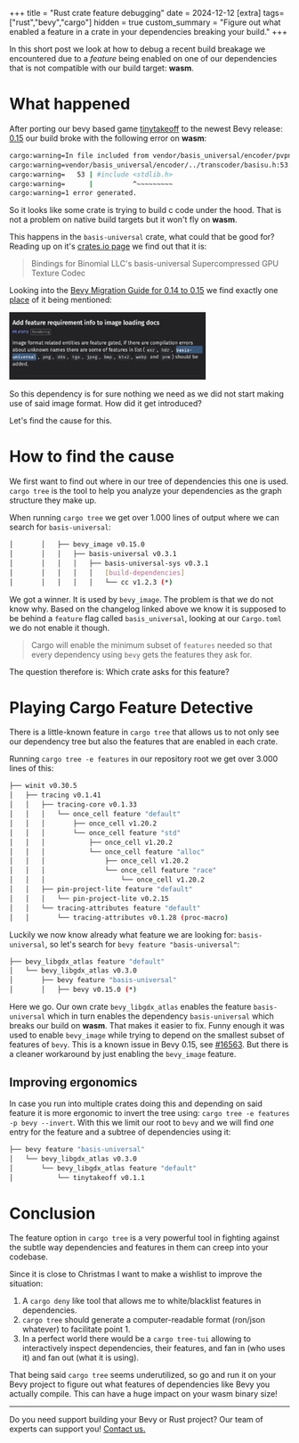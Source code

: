 +++
title = "Rust crate feature debugging"
date = 2024-12-12
[extra]
tags=["rust","bevy","cargo"] 
hidden = true
custom_summary = "Figure out what enabled a feature in a crate in your dependencies breaking your build."
+++

In this short post we look at how to debug a recent build breakage we encountered due to a *feature* being enabled on one of our dependencies that is not compatible with our build target: **wasm**.

# What happened

After porting our bevy based game [tinytakeoff](https://tinytakeoff.com) to the newest Bevy release: [0.15](https://bevyengine.org/news/bevy-0-15/) our build broke with the following error on **wasm**:

```sh
cargo:warning=In file included from vendor/basis_universal/encoder/pvpngreader.cpp:14:
cargo:warning=vendor/basis_universal/encoder/../transcoder/basisu.h:53:10: fatal error: 'stdlib.h' file not found
cargo:warning=   53 | #include <stdlib.h>
cargo:warning=      |          ^~~~~~~~~~
cargo:warning=1 error generated.
```

So it looks like some crate is trying to build c code under the hood. That is not a problem on native build targets but it won't fly on **wasm**. 

This happens in the `basis-universal` crate, what could that be good for? Reading up on it's [crates.io page](https://crates.io/crates/basis-universal) we find out that it is:

> Bindings for Binomial LLC's basis-universal Supercompressed GPU Texture Codec

Looking into the [Bevy Migration Guide for 0.14 to 0.15](https://bevyengine.org/learn/migration-guides/0-14-to-0-15) we find exactly one [place](https://bevyengine.org/learn/migration-guides/0-14-to-0-15/#add-feature-requirement-info-to-image-loading-docs) of it being mentioned: 

<img src="screen1.png" alt="changelog screenshot" class="centered" style="max-width: 70%"/>

So this dependency is for sure nothing we need as we did not start making use of said image format. How did it get introduced?

Let's find the cause for this.

# How to find the cause

We first want to find out where in our tree of dependencies this one is used. `cargo tree` is the tool to help you analyze your dependencies as the graph structure they make up. 

When running `cargo tree` we get over 1.000 lines of output where we can search for `basis-universal`:

```sh
│       │   ├── bevy_image v0.15.0
│       │   │   ├── basis-universal v0.3.1
│       │   │   │   ├── basis-universal-sys v0.3.1
│       │   │   │   │   [build-dependencies]
│       │   │   │   │   └── cc v1.2.3 (*)
```

We got a winner. It is used by `bevy_image`. The problem is that we do not know why. Based on the changelog linked above we know it is supposed to be behind a `feature` flag called `basis_universal`, looking at our `Cargo.toml` we do not enable it though.

> Cargo will enable the minimum subset of `features` needed so that every dependency using `bevy` gets the features they ask for.

The question therefore is: Which crate asks for this feature?

# Playing Cargo Feature Detective

There is a little-known feature in `cargo tree` that allows us to not only see our dependency tree but also the features that are enabled in each crate. 

Running `cargo tree -e features` in our repository root we get over 3.000 lines of this:

```sh
├── winit v0.30.5
│   ├── tracing v0.1.41
│   │   ├── tracing-core v0.1.33
│   │   │   └── once_cell feature "default"
│   │   │       ├── once_cell v1.20.2
│   │   │       └── once_cell feature "std"
│   │   │           ├── once_cell v1.20.2
│   │   │           └── once_cell feature "alloc"
│   │   │               ├── once_cell v1.20.2
│   │   │               └── once_cell feature "race"
│   │   │                   └── once_cell v1.20.2
│   │   ├── pin-project-lite feature "default"
│   │   │   └── pin-project-lite v0.2.15
│   │   └── tracing-attributes feature "default"
│   │       └── tracing-attributes v0.1.28 (proc-macro)
```

Luckily we now know already what feature we are looking for: `basis-universal`, so let's search for `bevy feature "basis-universal"`:

```sh
├── bevy_libgdx_atlas feature "default"
│   └── bevy_libgdx_atlas v0.3.0
│       ├── bevy feature "basis-universal"
│       │   ├── bevy v0.15.0 (*)
```

Here we go. Our own crate `bevy_libgdx_atlas` enables the feature `basis-universal` which in turn enables the dependency `basis-universal` which breaks our build on **wasm**. That makes it easier to fix. Funny enough it was used to enable `bevy_image` while trying to depend on the smallest subset of features of `bevy`. This is a known issue in Bevy 0.15, see [#16563](https://github.com/bevyengine/bevy/issues/16563). But there is a cleaner workaround by just enabling the `bevy_image` feature.

## Improving ergonomics

In case you run into multiple crates doing this and depending on said feature it is more ergonomic to invert the tree using: `cargo tree -e features -p bevy --invert`.
With this we limit our root to `bevy` and we will find *one* entry for the feature and a subtree of dependencies using it:

```sh
├── bevy feature "basis-universal"
│   └── bevy_libgdx_atlas v0.3.0
│       └── bevy_libgdx_atlas feature "default"
│           └── tinytakeoff v0.1.1
```

# Conclusion

The feature option in `cargo tree` is a very powerful tool in fighting against the subtle way dependencies and features in them can creep into your codebase.

Since it is close to Christmas I want to make a wishlist to improve the situation:

1. A `cargo deny` like tool that allows me to white/blacklist features in dependencies.
2. `cargo tree` should generate a computer-readable format (ron/json whatever) to facilitate point 1.
3. In a perfect world there would be a `cargo tree-tui` allowing to interactively inspect dependencies, their features, and fan in (who uses it) and fan out (what it is using).

That being said `cargo tree` seems underutilized, so go and run it on your Bevy project to figure out what features of dependencies like Bevy you actually compile. This can have a huge impact on your wasm binary size!

---

Do you need support building your Bevy or Rust project? Our team of experts can support you! [Contact us.](@/contact.md)